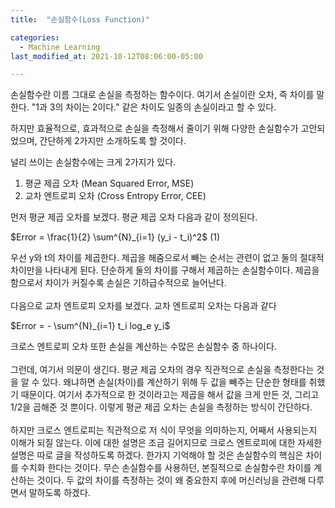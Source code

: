 ```yaml
---
title:  "손실함수(Loss Function)"

categories:
  - Machine Learning 
last_modified_at: 2021-10-12T08:06:00-05:00

---
```


손실함수란 이름 그대로 손실을 측정하는 함수이다.
여기서 손실이란 오차, 즉 차이를 말한다.
"1과 3의 차이는 2이다." 같은 차이도 일종의 
손실이라고 할 수 있다.

하지만 효율적으로, 효과적으로 
손실을 측정해서 줄이기 위해 다양한 손실함수가 고안되었으며,
간단하게 2가지만 소개하도록 할 것이다.

널리 쓰이는 손실함수에는 크게 2가지가 있다.

1. 평균 제곱 오차 (Mean Squared Error, MSE)
2. 교차 엔트로피 오차 (Cross Entropy Error, CEE)


먼저 평균 제곱 오차를 보겠다.
평균 제곱 오차 다음과 같이 정의된다. 

$Error = \frac{1}{2} \sum^{N}_{i=1} (y_i - t_i)^2$    (1)

우선 y와 t의 차이를 제곱한다.
제곱을 해줌으로서 빼는 순서는 관련이 없고 둘의 절대적 차이만을 나타내게 된다.
단순하게 둘의 차이를 구해서 제곱하는 손실함수이다.
제곱을 함으로서 차이가 커질수록 손실은 기하급수적으로 늘어난다.
<br/>
<br/>
다음으로 교차 엔트로피 오차를 보겠다.
교차 엔트로피 오차는 다음과 같다

$Error = - \sum^{N}_{i=1} t_i log_e y_i$

크로스 엔트로피 오차 또한 손실을 계산하는 수많은 손실함수 중 하나이다.
<br/>
<br/>
그런데, 여기서 의문이 생긴다.
평균 제곱 오차의 경우 직관적으로 손실을 측정한다는 것을 알 수 있다.
왜냐하면 손실(차이)를 계산하기 위해 두 값을 빼주는 단순한 형태를 취했기 때문이다.
여기서 추가적으로 한 것이라고는 제곱을 해서 값을 크게 만든 것,
그리고 1/2을 곱해준 것 뿐이다.
이렇게 평균 제곱 오차는 손실을 측정하는 방식이 간단하다.
<br/>
<br/>
하지만 크로스 엔트로피는 직관적으로 저 식이 무엇을 의미하는지, 어째서 사용되는지 이해가 되질 않는다.
이에 대한 설명은 조금 길어지므로 크로스 엔트로피에 대한 자세한 설명은 따로 글을 작성하도록 하겠다.
한가지 기억해야 할 것은 손실함수의 핵심은 차이를 수치화 한다는 것이다.
무슨 손실함수를 사용하던, 본질적으로 손실함수란 차이를 계산하는 것이다.
두 값의 차이를 측정하는 것이 왜 중요한지 후에 머신러닝을 관련해 다루면서 말하도록 하겠다.
